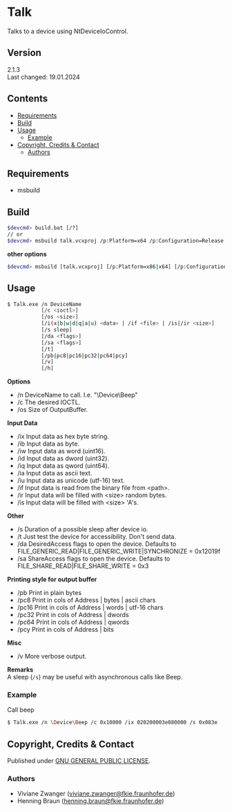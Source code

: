 # Talk

Talks to a device using NtDeviceIoControl.


## Version
2.1.3  
Last changed: 19.01.2024

## Contents
* [Requirements](#requirements)
* [Build](#build)
* [Usage](#usage)
    * [Example](#example)
* [Copyright, Credits & Contact](#copyright,-credits-&-contact)
    * [Authors](#authors)


## Requirements
- msbuild


## Build
```bash
$devcmd> build.bat [/?]
// or
$devcmd> msbuild talk.vcxproj /p:Platform=x64 /p:Configuration=Release
```

**other options**
```bash
$devcmd> msbuild [talk.vcxproj] [/p:Platform=x86|x64] [/p:Configuration=Debug|Release] [/p:RunTimeLib=Debug|Release] [/p:PDB=0|1]
```

## Usage
```bash
$ Talk.exe /n DeviceName 
           [/c <ioctl>] 
           [/os <size>] 
           [/i(x|b|w|d|q|a|u) <data> | /if <file> | /is|/ir <size>] 
           [/s sleep] 
           [/da <flags>] 
           [/sa <flags>] 
           [/t] 
           [/pb|pc8|pc16|pc32|pc64|pcy]
           [/v] 
           [/h]
```

**Options**
- /n DeviceName to call. I.e. "\Device\Beep"
- /c The desired IOCTL.
- /os Size of OutputBuffer.

**Input Data**
- /ix Input data as hex byte string.
- /ib Input data as byte.
- /iw Input data as word (uint16).
- /id Input data as dword (uint32).
- /iq Input data as qword (uint64).
- /ia Input data as ascii text.
- /iu Input data as unicode (utf-16) text.
- /if Input data is read from the binary file from \<path\>.
- /ir Input data will be filled with \<size\> random bytes.
- /is Input data will be filled with \<size\> 'A's.

 **Other**
- /s Duration of a possible sleep after device io.
- /t Just test the device for accessibility. Don't send data.
- /da DesiredAccess flags to open the device. Defaults to FILE_GENERIC_READ|FILE_GENERIC_WRITE|SYNCHRONIZE = 0x12019f
- /sa ShareAccess flags to open the device. Defaults to FILE_SHARE_READ|FILE_SHARE_WRITE =  0x3

 **Printing style for output buffer**
- /pb Print in plain bytes
- /pc8 Print in cols of Address | bytes | ascii chars
- /pc16 Print in cols of Address | words | utf-16 chars
- /pc32 Print in cols of Address | dwords
- /pc64 Print in cols of Address | qwords
- /pcy Print in cols of Address | bits

**Misc**
- /v More verbose output.

**Remarks**  
A sleep (`/s`) may be useful with asynchronous calls like Beep.  


### Example
Call beep
```bash
$ Talk.exe /n \Device\Beep /c 0x10000 /ix 020200003e080000 /s 0x083e
```


## Copyright, Credits & Contact
Published under [GNU GENERAL PUBLIC LICENSE](LICENSE).

### Authors
- Viviane Zwanger ([viviane.zwanger@fkie.fraunhofer.de](mailto:viviane.zwanger@fkie.fraunhofer.de))
- Henning Braun ([henning.braun@fkie.fraunhofer.de](mailto:henning.braun@fkie.fraunhofer.de)) 
